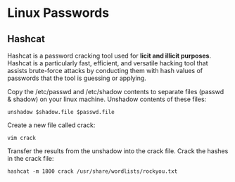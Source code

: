 # Linux Passwords

## Hashcat

Hashcat is a password cracking tool used for **licit and illicit purposes**. Hashcat is a particularly fast, efficient, and versatile hacking tool that assists brute-force attacks by conducting them with hash values of passwords that the tool is guessing or applying.

Copy the /etc/passwd and /etc/shadow contents to separate files (passwd & shadow) on your linux machine. Unshadow contents of these files:

```
unshadow $shadow.file $passwd.file
```

Create a new file called crack:

```
vim crack
```

Transfer the results from the unshadow into the crack file. Crack the hashes in the crack file:

```
hashcat -m 1800 crack /usr/share/wordlists/rockyou.txt
```
